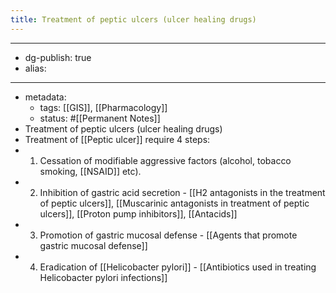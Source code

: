 ```yaml
---
title: Treatment of peptic ulcers (ulcer healing drugs)
---
```


- --
- dg-publish: true
- alias:
- --
- metadata:
	- tags: [[GIS]], [[Pharmacology]]
	- status: #[[Permanent Notes]]
- Treatment of peptic ulcers (ulcer healing drugs)
- Treatment of [[Peptic ulcer]] require 4 steps:
- 1. Cessation of modifiable aggressive factors (alcohol, tobacco smoking, [[NSAID]] etc).
- 2. Inhibition of gastric acid secretion - [[H2 antagonists in the treatment of peptic ulcers]], [[Muscarinic antagonists in treatment of peptic ulcers]], [[Proton pump inhibitors]], [[Antacids]]
- 3. Promotion of gastric mucosal defense - [[Agents that promote gastric mucosal defense]]
- 4. Eradication of [[Helicobacter pylori]] - [[Antibiotics used in treating Helicobacter pylori infections]]